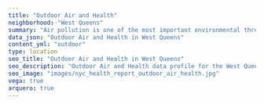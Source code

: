```yaml
---
title: "Outdoor Air and Health"
neighborhood: "West Queens"
summary: "Air pollution is one of the most important environmental threats to urban populations and while all people are exposed, pollutant emissions, levels of exposure, and population vulnerability vary across neighborhoods. Exposures to common air pollutants have been linked to respiratory and cardiovascular diseases, cancers, and premature deaths."
data_json: "Outdoor Air and Health in West Queens"
content_yml: "outdoor"
type: location
seo_title: "Outdoor Air and Health in West Queens"
seo_description: "Outdoor Air and Health data profile for the West Queens neighborhood of NYC."
seo_image: "images/nyc_health_report_outdoor_air_health.jpg"
vega: true
arquero: true
---
```

